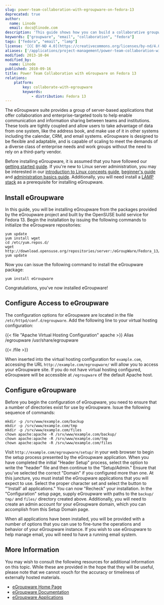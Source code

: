 ```yaml
---
slug: power-team-collaboration-with-egroupware-on-fedora-13
deprecated: true
author:
  name: Linode
  email: docs@linode.com
description: 'This guide shows how you can build a collaborative groupware system to share information in your organization with the eGroupware software on Fedora 13.'
keywords: ["groupware", "email", "collaboration", "fedora"]
tags: ["fedora", "email", "lamp"]
license: '[CC BY-ND 4.0](https://creativecommons.org/licenses/by-nd/4.0)'
aliases: ['/applications/project-management/power-team-collaboration-with-egroupware-on-fedora-13/','/web-applications/project-management/egroupware/fedora-13/']
modified: 2013-10-04
modified_by:
  name: Linode
published: 2010-09-16
title: Power Team Collaboration with eGroupware on Fedora 13
relations:
    platform:
        key: collaborate-with-egroupware
        keywords:
            - distribution: Fedora 13
---
```




The eGroupware suite provides a group of server-based applications that offer collaboration and enterprise-targeted tools to help enable communication and information sharing between teams and institutions. These tools are tightly coupled and allow users to take advantage of data from one system, like the address book, and make use of it in other systems including the calendar, CRM, and email systems. eGroupware is designed to be flexible and adaptable, and is capable of scaling to meet the demands of a diverse class of enterprise needs and work groups without the need to rely on a third-party vendor.

Before installing eGroupware, it is assumed that you have followed our [getting started guide](/docs/getting-started/). If you're new to Linux server administration, you may be interested in our [introduction to Linux concepts guide](/docs/tools-reference/introduction-to-linux-concepts/), [beginner's guide](/docs/platform/billing-and-support/linode-beginners-guide/) and [administration basics guide](/docs/tools-reference/linux-system-administration-basics/). Additionally, you will need install a [LAMP stack](/docs/web-servers/lamp/lamp-server-on-fedora-13/) as a prerequisite for installing eGroupware.

## Install eGroupware

In this guide, you will be installing eGroupware from the packages provided by the eGroupware project and built by the OpenSUSE build service for Fedora 13. Begin the installation by issuing the following commands to initialize the eGroupware repositories:

    yum update
    yum install wget
    cd /etc/yum.repos.d/
    wget http://download.opensuse.org/repositories/server:/eGroupWare/Fedora_13/server:eGroupWare.repo
    yum update

Now you can issue the following command to install the eGroupware package:

    yum install eGroupware

Congratulations, you've now installed eGroupware!

## Configure Access to eGroupware

The configuration options for eGroupware are located in the file `/etc/httpd/conf.d/egroupware`. Add the following line to your virtual hosting configuration:

{{< file "Apache Virtual Hosting Configuration" apache >}}
Alias /egroupware /usr/share/egroupware

{{< /file >}}


When inserted into the virtual hosting configuration for `example.com`, accessing the URL `http://example.com/egroupware/` will allow you to access your eGroupware site. If you do not have virtual hosting configured, eGroupware will be accessible at `/egroupware` of the default Apache host.

## Configure eGroupware

Before you begin the configuration of eGroupware, you need to ensure that a number of directories exist for use by eGroupware. Issue the following sequence of commands:

    mkdir -p /srv/www/example.com/backup
    mkdir -p /srv/www/example.com/tmp
    mkdir -p /srv/www/example.com/files
    chown apache:apache -R /srv/www/example.com/backup/
    chown apache:apache -R /srv/www/example.com/tmp
    chown apache:apache -R /srv/www/example.com/files

Visit `http://example.com/egroupware/setup/` in your web browser to begin the setup process presented by the eGroupware application. When you have completed the initial "Header Setup" process, select the option to write the "header" file and then continue to the "Setup/Admin." Ensure that you've selected the correct "Domain" if you configured more than one. At this juncture, you must install the eGroupware applications that you will expect to use. Select the proper character set and select the button to "'Install' all applications." You can now "Recheck" your installation. In the "Configuration" setup page, supply eGroupware with paths to the `backup/` `tmp/` and `files/` directory created above. Additionally, you will need to create an admin account for your eGroupware domain, which you can accomplish from this Setup Domain page.

When all applications have been installed, you will be provided with a number of options that you can use to fine-tune the operations and behavior of your eGroupware instance. If you wish to use eGroupware to help manage email, you will need to have a running email system.

## More Information

You may wish to consult the following resources for additional information on this topic. While these are provided in the hope that they will be useful, please note that we cannot vouch for the accuracy or timeliness of externally hosted materials.

- [eGroupware Home Page](http://www.egroupware.org/)
- [eGroupware Documentation](http://www.egroupware.org/wiki/)
- [eGroupware Applications](http://www.egroupware.org/applications)



